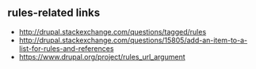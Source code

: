 ## rules-related links

* http://drupal.stackexchange.com/questions/tagged/rules
* http://drupal.stackexchange.com/questions/15805/add-an-item-to-a-list-for-rules-and-references
* https://www.drupal.org/project/rules_url_argument
